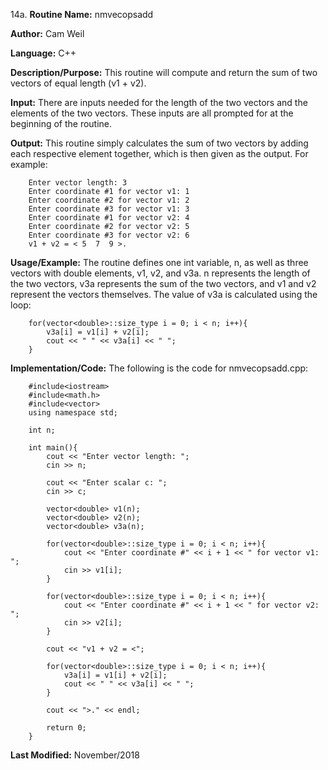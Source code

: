 14a. **Routine Name:**           nmvecopsadd

   **Author:** Cam Weil

   **Language:** C++

   **Description/Purpose:** This routine will compute and return the sum of two vectors of equal length (v1 + v2).
   
   **Input:** There are inputs needed for the length of the two vectors and the elements of the two vectors. These inputs are all prompted for at the beginning of the routine.

   **Output:** This routine simply calculates the sum of two vectors by adding each respective element together, which is then given as the output. For example:
   
        Enter vector length: 3
        Enter coordinate #1 for vector v1: 1
        Enter coordinate #2 for vector v1: 2
        Enter coordinate #3 for vector v1: 3
        Enter coordinate #1 for vector v2: 4
        Enter coordinate #2 for vector v2: 5
        Enter coordinate #3 for vector v2: 6
        v1 + v2 = < 5  7  9 >.

   **Usage/Example:** The routine defines one int variable, n, as well as three vectors with double elements, v1, v2, and v3a. n represents the length of the two vectors, v3a represents the sum of the two vectors, and v1 and v2 represent the vectors themselves. The value of v3a is calculated using the loop:
   
        for(vector<double>::size_type i = 0; i < n; i++){
            v3a[i] = v1[i] + v2[i];
            cout << " " << v3a[i] << " ";
        }

   **Implementation/Code:** The following is the code for nmvecopsadd.cpp:

        #include<iostream>
        #include<math.h>
        #include<vector>
        using namespace std;

        int n;

        int main(){
            cout << "Enter vector length: ";
            cin >> n;

            cout << "Enter scalar c: ";
            cin >> c;

            vector<double> v1(n);
            vector<double> v2(n);
            vector<double> v3a(n);

            for(vector<double>::size_type i = 0; i < n; i++){
                cout << "Enter coordinate #" << i + 1 << " for vector v1: ";
                cin >> v1[i];
            }

            for(vector<double>::size_type i = 0; i < n; i++){
                cout << "Enter coordinate #" << i + 1 << " for vector v2: ";
                cin >> v2[i];
            }

            cout << "v1 + v2 = <";

            for(vector<double>::size_type i = 0; i < n; i++){
                v3a[i] = v1[i] + v2[i];
                cout << " " << v3a[i] << " ";
            }

            cout << ">." << endl;

            return 0;
        }

   **Last Modified:** November/2018
